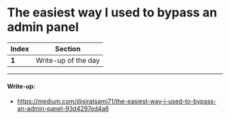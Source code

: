 # The easiest way I used to bypass an admin panel

Index | Section
--- | ---
**1** | Write-up of the day

___


#### Write-up: 

* https://medium.com/@siratsami71/the-easiest-way-i-used-to-bypass-an-admin-panel-93d4297ed4a6

